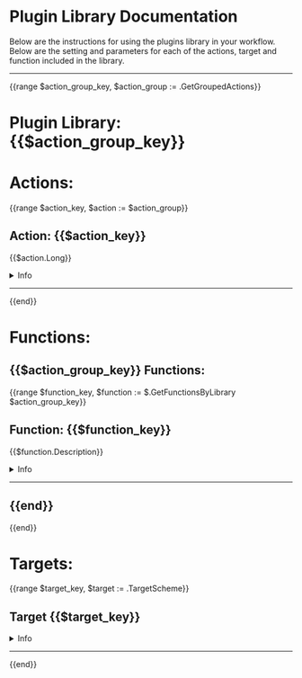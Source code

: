 # Plugin Library Documentation
Below are the instructions for using the plugins library in your workflow. Below are the setting and parameters for each of the actions, target and function included in the library.

---

{{range $action_group_key, $action_group := .GetGroupedActions}}
# **Plugin Library**:  {{$action_group_key}}

# Actions:

{{range $action_key, $action := $action_group}}
## **Action**: {{$action_key}}
{{$action.Long}}

<details>
<summary>Info</summary>

|Property|Description|
|----|----|
|Action|{{$action_key}}|
|Description|{{$action.Short}}|
|Target|[{{$action.Target}}](#target-{{replace $action.Target `.` ``}})|
|InlineParams|{{$action.InlineParams}}
|ProcessResults|{{$action.ProcessResults}}|


### Config Parameters

|parameter|Type|Description|Required|Short Flag|Default|
|----|----|----|----|----|----|
{{range $i, $e := $action.ConfigSchema}}|{{$i}}|{{$e.Type.String}}|{{$e.Description}}|{{$e.Required}}|{{$e.Short}}||{{$e.Default}}|
{{end}}

</details>

---
{{end}}

# Functions:

## {{$action_group_key}} Functions:

{{range $function_key, $function := $.GetFunctionsByLibrary $action_group_key}}
## **Function**: {{$function_key}}
{{$function.Description}}

<details>
<summary>Info</summary>

|Property|Description|
|----|----|
|Function|{{$function_key}}|
|Description|{{$function.Description}}|

### Parameters
|parameter|Type|Description|Required|
|----|----|----|----|
{{range $i, $e := $function.ParameterSchema}}|{{$i}}|{{$e.Type.String}}|{{$e.Description}}|{{$e.Required}}|
{{end}}

</details>

---
{{end}}
---
{{end}}

# Targets:
{{range $target_key, $target := .TargetScheme}}
## **Target** {{$target_key}}

<details>
<summary>Info</summary>

|Field|json|cli flag|Desc|
|----|----|----|----|
{{range $i, $e := $target.GetTargetMap}}|{{$i}}|{{tag $target.Target $i `yaml`}}|{{tag $target.Target $i `flag`}}|{{tag $target.Target $i `desc`}}|
{{end}}

</details>

---
{{end}}


